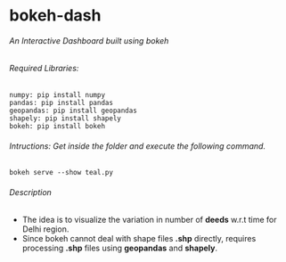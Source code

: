 # bokeh-dash
###### An Interactive Dashboard built using bokeh
###### Required Libraries:
```
numpy: pip install numpy
pandas: pip install pandas
geopandas: pip install geopandas
shapely: pip install shapely
bokeh: pip install bokeh
```
###### Intructions: Get inside the folder and execute the following command.
```
bokeh serve --show teal.py
```
###### Description
- The idea is to visualize the variation in number of **deeds** w.r.t time for Delhi region.
- Since bokeh cannot deal with shape files **.shp** directly, requires processing **.shp** files using **geopandas** and **shapely**.
